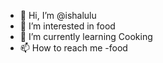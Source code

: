 - 👋 Hi, I’m @ishalulu
- 👀 I’m interested in food
- 🌱 I’m currently learning Cooking
- 📫 How to reach me -food

<!---
ishalulu/ishalulu is a ✨ special ✨ repository because its `README.md` (this file) appears on your GitHub profile.
You can click the Preview link to take a look at your changes.
--->
